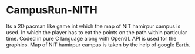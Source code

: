 # CampusRun-NITH
Its a 2D pacman like game int which the map of NIT hamirpur campus is used.
In which the player has to eat the points on the path within particular time.
Coded in pure C language along with OpenGL API is used for the graphics.
Map of NIT hamirpur campus is taken by the help of google Earth.
